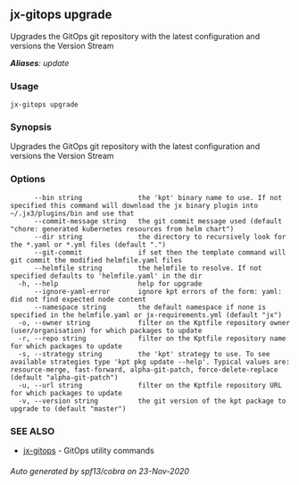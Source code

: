 ## jx-gitops upgrade

Upgrades the GitOps git repository with the latest configuration and versions the Version Stream

***Aliases**: update*

### Usage

```
jx-gitops upgrade
```

### Synopsis

Upgrades the GitOps git repository with the latest configuration and versions the Version Stream

### Options

```
      --bin string              the 'kpt' binary name to use. If not specified this command will download the jx binary plugin into ~/.jx3/plugins/bin and use that
      --commit-message string   the git commit message used (default "chore: generated kubernetes resources from helm chart")
      --dir string              the directory to recursively look for the *.yaml or *.yml files (default ".")
      --git-commit              if set then the template command will git commit the modified helmfile.yaml files
      --helmfile string         the helmfile to resolve. If not specified defaults to 'helmfile.yaml' in the dir
  -h, --help                    help for upgrade
      --ignore-yaml-error       ignore kpt errors of the form: yaml: did not find expected node content
      --namespace string        the default namespace if none is specified in the helmfile.yaml or jx-requirements.yml (default "jx")
  -o, --owner string            filter on the Kptfile repository owner (user/organisation) for which packages to update
  -r, --repo string             filter on the Kptfile repository name  for which packages to update
  -s, --strategy string         the 'kpt' strategy to use. To see available strategies type 'kpt pkg update --help'. Typical values are: resource-merge, fast-forward, alpha-git-patch, force-delete-replace (default "alpha-git-patch")
  -u, --url string              filter on the Kptfile repository URL for which packages to update
  -v, --version string          the git version of the kpt package to upgrade to (default "master")
```

### SEE ALSO

* [jx-gitops](jx-gitops.md)	 - GitOps utility commands

###### Auto generated by spf13/cobra on 23-Nov-2020
